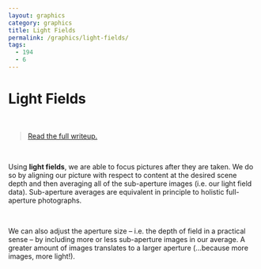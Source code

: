```yaml
---
layout: graphics
category: graphics
title: Light Fields
permalink: /graphics/light-fields/
tags:
  - 194
  - 6
---
```


# Light Fields

<br />

> [Read the full writeup.](/graphics/1946)

<br />

Using **light fields**, we are able to focus pictures after they are taken. We do so by aligning our picture with respect to content at the desired scene depth and then averaging all of the sub-aperture images (i.e. our light field data). Sub-aperture averages are equivalent in principle to holistic full-aperture photographs.

<br />

<img class="gfyitem" data-id="NeglectedBriskGoldfish" />

<br />

We can also adjust the aperture size – i.e. the depth of field in a practical sense – by including more or less sub-aperture images in our average. A greater amount of images translates to a larger aperture (...because more images, more light!).

<br />

<img class="gfyitem" data-id="SnoopyThunderousHapuku" />

<!-- Extra scripts -->
<script type="text/javascript" src="https://assets.gfycat.com/gfycat.js"></script>
